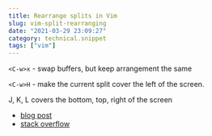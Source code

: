 ```yaml
---
title: Rearrange splits in Vim
slug: vim-split-rearranging
date: "2021-03-29 23:09:27"
category: technical.snippet
tags: ["vim"]
---
```


`<C-w>x` - swap buffers, but keep arrangement the same

`<C-w>H` - make the current split cover the left of the screen.

J, K, L covers the bottom, top, right of the screen

- [blog post](https://thoughtbot.com/blog/vim-splits-move-faster-and-more-naturally)
- [stack overflow](https://stackoverflow.com/questions/6053301/easier-way-to-navigate-between-vim-split-panes)
